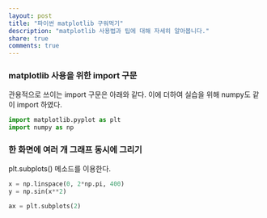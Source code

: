 ```yaml
---
layout: post
title: "파이썬 matplotlib 구워먹기"
description: "matplotlib 사용법과 팁에 대해 자세히 알아봅니다."
share: true
comments: true
---
```


### matplotlib 사용을 위한 import 구문

관용적으로 쓰이는 import 구문은 아래와 같다. 이에 더하여 실습을 위해 numpy도 같이 import 하였다.

```python
import matplotlib.pyplot as plt
import numpy as np
```

### 한 화면에 여러 개 그래프 동시에 그리기

plt.subplots() 메소드를 이용한다.

```python
x = np.linspace(0, 2*np.pi, 400)
y = np.sin(x**2)

ax = plt.subplots(2)

```
